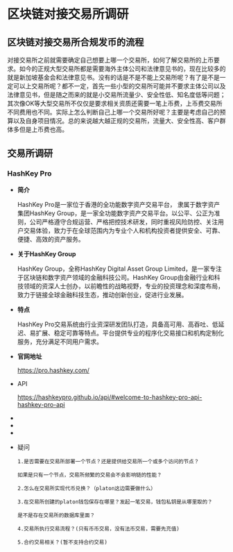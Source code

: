 # 区块链对接交易所调研

## 区块链对接交易所合规发币的流程

​	对接交易所之前就需要确定自己想要上哪一个交易所，如何了解交易所的上币要求。如今的正规大型交易所都是需要海外主体公司和法律意见书的，现在比较多的就是新加坡基金会和法律意见书。没有的话是不是不能上交易所呢？有了是不是一定可以上交易所呢？都不一定，首先一些小型的交易所可能并不要求主体公司以及法律意见书，但是随之而来的就是小交易所流量少、安全性低、知名度低等问题；其次像OK等大型交易所不仅仅是要求相关资质还需要一笔上币费，上币费交易所不同费用也不同。实际上怎么判断自己上哪一个交易所好呢？主要是考虑自己的预算以及自身项目情况。总的来说越大越正规的交易所，流量大、安全性高、客户群体多但是上币费也高。

## 交易所调研

### **HashKey Pro**

- **简介**

  HashKey Pro是一家位于香港的全功能数字资产交易平台， 隶属于数字资产集团HashKey Group，是一家全功能数字资产交易平台。以公平、公正为准则，公司严格遵守合规运营、严格把控技术研发，同时重视风险防控、关注用户交易体验，致力于在全球范围内为专业个人和机构投资者提供安全、可靠、便捷、高效的资产服务。 

- **关于HashKey Group** 

  HashKey Group，全称HashKey Digital Asset Group Limited，是一家专注于区块链和数字资产领域的金融科技公司。HashKey Group由金融行业和科技领域的资深人士创办，以前瞻性的战略视野，专业的投资理念和深度布局，致力于链接全球金融科技生态，推动创新创业，促进行业发展。 

- **特点**

  HashKey Pro交易系统由行业资深研发团队打造，具备高可用、高吞吐、低延迟、易扩展、稳定可靠等特点。平台提供专业的程序化交易接口和机构定制化服务，充分满足不同用户需求。 

- **官网地址**

  <https://pro.hashkey.com/> 

- API

  <https://hashkeypro.github.io/api/#welcome-to-hashkey-pro-api-hashkey-pro-api> 

- 

- 

- 

- 疑问

  ```
  1.是否需要在交易所部署一个节点？还是提供给交易所一个或多个访问的节点？
  
  如果是只有一个节点，交易所频繁的交易会不会影响链的性能？
  
  2.怎么在交易所实现代币兑换？（platon这边需要做什么）
  
  3.在交易所创建的platon钱包保存在哪里？发起一笔交易，钱包私钥是从哪里取的？
  
  是不是存在交易所的数据库里面？
  
  4.交易所执行交易流程？(只有币币交易，没有法币交易，需要先充值)
  
  5.合约交易相关？(暂不支持合约交易)
  
  ```

  

  

  

  

